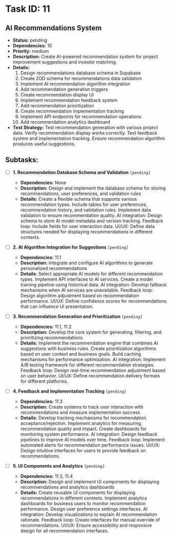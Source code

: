 # Task ID: 11

## AI Recommendations System

- **Status:** pending
- **Dependencies:** 10
- **Priority:** medium
- **Description:** Create AI-powered recommendation system for project improvement suggestions and investor matching.
- **Details:**
  1. Design recommendations database schema in Supabase
  2. Create ZOD schema for recommendations data validation
  3. Implement AI recommendation algorithm integration
  4. Add recommendation generation triggers
  5. Create recommendation display UI
  6. Implement recommendation feedback system
  7. Add recommendation prioritization
  8. Create recommendation implementation tracking
  9. Implement API endpoints for recommendation operations
  10. Add recommendation analytics dashboard
- **Test Strategy:**
  Test recommendation generation with various project data. Verify recommendation display works correctly. Test feedback system and implementation tracking. Ensure recommendation algorithm produces useful suggestions.

## Subtasks:

- [ ] **1. Recommendation Database Schema and Validation** `[pending]`

  - **Dependencies:** None
  - **Description:** Design and implement the database schema for storing recommendations, user preferences, and validation rules
  - **Details:**
    Create a flexible schema that supports various recommendation types. Include tables for user preferences, recommendation history, and validation rules. Implement data validation to ensure recommendation quality. AI integration: Design schema to store AI model metadata and version tracking. Feedback loop: Include fields for user interaction data. UI/UX: Define data structures needed for displaying recommendations in different contexts.

- [ ] **2. AI Algorithm Integration for Suggestions** `[pending]`

  - **Dependencies:** 11.1
  - **Description:** Integrate and configure AI algorithms to generate personalized recommendations
  - **Details:**
    Select appropriate AI models for different recommendation types. Implement API interfaces to AI services. Create a model training pipeline using historical data. AI integration: Develop fallback mechanisms when AI services are unavailable. Feedback loop: Design algorithm adjustment based on recommendation performance. UI/UX: Define confidence scores for recommendations that can influence UI presentation.

- [ ] **3. Recommendation Generation and Prioritization** `[pending]`

  - **Dependencies:** 11.1, 11.2
  - **Description:** Develop the core system for generating, filtering, and prioritizing recommendations
  - **Details:**
    Implement the recommendation engine that combines AI suggestions with business rules. Create prioritization algorithms based on user context and business goals. Build caching mechanisms for performance optimization. AI integration: Implement A/B testing framework for different recommendation strategies. Feedback loop: Design real-time recommendation adjustment based on user behavior. UI/UX: Define recommendation delivery formats for different platforms.

- [ ] **4. Feedback and Implementation Tracking** `[pending]`

  - **Dependencies:** 11.3
  - **Description:** Create systems to track user interaction with recommendations and measure implementation success
  - **Details:**
    Develop tracking mechanisms for recommendation acceptance/rejection. Implement analytics for measuring recommendation quality and impact. Create dashboards for monitoring system performance. AI integration: Design feedback pipelines to improve AI models over time. Feedback loop: Implement automated alerts for recommendation performance issues. UI/UX: Design intuitive interfaces for users to provide feedback on recommendations.

- [ ] **5. UI Components and Analytics** `[pending]`
  - **Dependencies:** 11.3, 11.4
  - **Description:** Design and implement UI components for displaying recommendations and analytics dashboards
  - **Details:**
    Create reusable UI components for displaying recommendations in different contexts. Implement analytics dashboards for business users to monitor recommendation performance. Design user preference settings interfaces. AI integration: Develop visualizations to explain AI recommendation rationale. Feedback loop: Create interfaces for manual override of recommendations. UI/UX: Ensure accessibility and responsive design for all recommendation interfaces.
